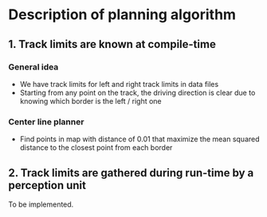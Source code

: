 # Description of planning algorithm

## 1. Track limits are known at compile-time

### General idea

- We have track limits for left and right track limits in data files
- Starting from any point on the track, the driving direction is clear due to knowing which border is the left / right one 

### Center line planner

- Find points in map with distance of 0.01 that maximize the mean squared distance to the closest point from each border

## 2. Track limits are gathered during run-time by a perception unit

To be implemented.